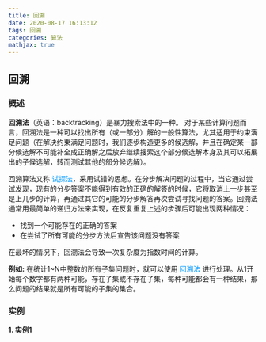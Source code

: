 ```yaml
---
title: 回溯
date: 2020-08-17 16:13:12
tags: 回溯
categories: 算法
mathjax: true
---
```


## 回溯
### **概述**
**回溯法**（英语：backtracking）是暴力搜索法中的一种。
对于某些计算问题而言，回溯法是一种可以找出所有（或一部分）解的一般性算法，尤其适用于约束满足问题（在解决约束满足问题时，我们逐步构造更多的候选解，并且在确定某一部分候选解不可能补全成正确解之后放弃继续搜索这个部分候选解本身及其可以拓展出的子候选解，转而测试其他的部分候选解）。  

回溯算法又称 <font color=#0099ff>试探法</font>，采用试错的思想。在分步解决问题的过程中，当它通过尝试发现，现有的分步答案不能得到有效的正确的解答的时候，它将取消上一步甚至是上几步的计算，再通过其它的可能的分步解答再次尝试寻找问题的答案。回溯法通常用最简单的递归方法来实现，在反复重复上述的步骤后可能出现两种情况：
  * 找到一个可能存在的正确的答案
  * 在尝试了所有可能的分步方法后宣告该问题没有答案  

在最坏的情况下，回溯法会导致一次复杂度为指数时间的计算。

**例如:**
在统计1~N中整数的所有子集问题时，就可以使用 <font color = #0099ff>回溯法</font> 进行处理。从1开始每个数字都有两种可能，存在子集或不存在子集，每种可能都会有一种结果，那么问题的结果就是所有可能的子集的集合。



### **实例**  
**1. 实例1**
[](https://leetcode-cn.com/problems/subsets/)